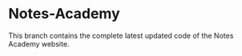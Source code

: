# Notes-Academy
This branch contains the complete latest updated code of the Notes Academy website.
